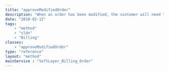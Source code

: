 ```yaml
---
title: "approveModifiedOrder"
description: "When an order has been modified, the customer will need to approve the changes. This method will allow the customer to approve the changes. "
date: "2018-02-12"
tags:
    - "method"
    - "sldn"
    - "Billing"
classes:
    - "approveModifiedOrder"
type: "reference"
layout: "method"
mainService : "SoftLayer_Billing_Order"
---
```

